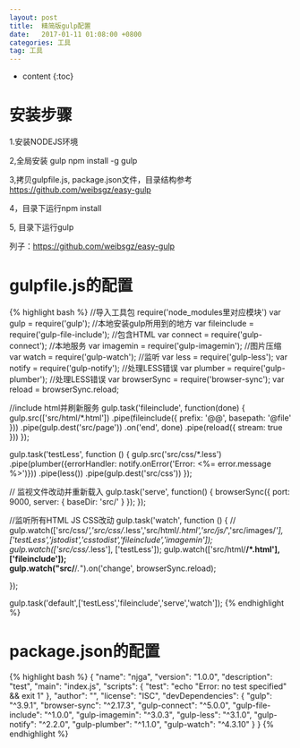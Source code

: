 ```yaml
---
layout: post
title:  精简版gulp配置
date:   2017-01-11 01:08:00 +0800
categories: 工具
tag: 工具
---
```


* content
{:toc}


安装步骤
====================================
1.安装NODEJS环境

2,全局安装 gulp    npm install -g gulp

3,拷贝gulpfile.js, package.json文件，目录结构参考
https://github.com/weibsgz/easy-gulp

4，目录下运行npm install

5,  目录下运行gulp

列子：https://github.com/weibsgz/easy-gulp



gulpfile.js的配置
====================================


{% highlight bash %}
//导入工具包 require('node_modules里对应模块')
var gulp = require('gulp'); //本地安装gulp所用到的地方
var fileinclude  = require('gulp-file-include');  //包含HTML
var connect = require('gulp-connect'); //本地服务
var imagemin = require('gulp-imagemin'); //图片压缩
var watch = require('gulp-watch'); //监听
var less = require('gulp-less');
var notify = require('gulp-notify');  //处理LESS错误
var plumber = require('gulp-plumber'); //处理LESS错误
var browserSync = require('browser-sync');
var reload = browserSync.reload;


//include html并刷新服务
gulp.task('fileinclude', function(done) {
    gulp.src(['src/html/*.html'])
        .pipe(fileinclude({
            prefix: '@@',
            basepath: '@file'
        }))
        .pipe(gulp.dest('src/page'))
        .on('end', done)
        .pipe(reload({ stream: true }))
});


gulp.task('testLess', function () {
    gulp.src('src/css/*.less')
        .pipe(plumber({errorHandler: notify.onError('Error: <%= error.message %>')}))
        .pipe(less())
        .pipe(gulp.dest('src/css'))
});


// 监视文件改动并重新载入
gulp.task('serve', function() {
    browserSync({
        port: 9000,
        server: {
            baseDir: 'src/'
        }
    });
});

//监听所有HTML JS CSS改动
gulp.task('watch', function () {
   // gulp.watch(['src/css/*','src/css/*.less','src/html/*.html','src/js/*','src/images/*'], ['testLess','jstodist','csstodist','fileinclude','imagemin']);
    gulp.watch(['src/css/*.less'], ['testLess']);
    gulp.watch(['src/html/**/*.html'], ['fileinclude']);   
    gulp.watch("src/**/*.*").on('change', browserSync.reload); 
    
});

gulp.task('default',['testLess','fileinclude','serve','watch']);
{% endhighlight %}




package.json的配置
====================================
{% highlight bash %}
{
  "name": "njga",
  "version": "1.0.0",
  "description": "test",
  "main": "index.js",
  "scripts": {
    "test": "echo \"Error: no test specified\" && exit 1"
  },
  "author": "",
  "license": "ISC",
  "devDependencies": {
    "gulp": "^3.9.1",
    "browser-sync": "^2.17.3",
    "gulp-connect": "^5.0.0",
    "gulp-file-include": "^1.0.0",
    "gulp-imagemin": "^3.0.3",
    "gulp-less": "^3.1.0",
    "gulp-notify": "^2.2.0",
    "gulp-plumber": "^1.1.0",
    "gulp-watch": "^4.3.10"
  }
}
{% endhighlight %}